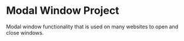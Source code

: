 # Modal Window Project

Modal window functionality that is used on many websites to open and close windows.

